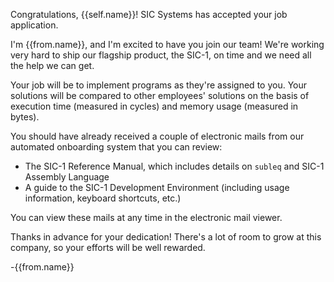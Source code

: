 Congratulations, {{self.name}}! SIC Systems has accepted your job application.

I'm {{from.name}}, and I'm excited to have you join our team! We're working very hard to ship our flagship product, the SIC-1, on time and we need all the help we can get.

Your job will be to implement programs as they're assigned to you. Your solutions will be compared to other employees' solutions on the basis of execution time (measured in cycles) and memory usage (measured in bytes).

You should have already received a couple of electronic mails from our automated onboarding system that you can review:

* The SIC-1 Reference Manual, which includes details on `subleq` and SIC-1 Assembly Language
* A guide to the SIC-1 Development Environment (including usage information, keyboard shortcuts, etc.)

You can view these mails at any time in the electronic mail viewer.

Thanks in advance for your dedication! There's a lot of room to grow at this company, so your efforts will be well rewarded.

-{{from.name}}
